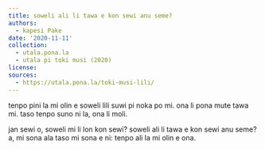 ```yaml
---
title: soweli ali li tawa e kon sewi anu seme?
authors:
  - kapesi Pake
date: '2020-11-11'
collection:
  - utala.pona.la
  - utala pi toki musi (2020)
license:
sources:
  - https://utala.pona.la/toki-musi-lili/
---
```


tenpo pini la mi olin e soweli lili suwi pi noka po mi. ona li pona mute tawa mi. taso tenpo suno ni la, ona li moli.

jan sewi o, soweli mi li lon kon sewi? soweli ali li tawa e kon sewi anu seme? a, mi sona ala taso mi sona e ni: tenpo ali la mi olin e ona.
